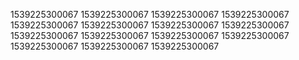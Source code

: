1539225300067
1539225300067
1539225300067
1539225300067
1539225300067
1539225300067
1539225300067
1539225300067
1539225300067
1539225300067
1539225300067
1539225300067
1539225300067
1539225300067
1539225300067